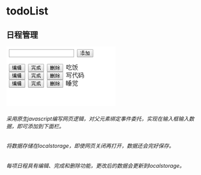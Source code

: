 # todoList
## 日程管理
![界面图](img/todoList.jpg)
###### 采用原生javascript编写网页逻辑，对父元素绑定事件委托，实现在输入框输入数据，即可添加到下面栏。
###### 将数据存储在localstorage，即使网页关闭再打开，数据还会完好保存。
###### 每项日程具有编辑、完成和删除功能，更改后的数据会更新到localstorage。
